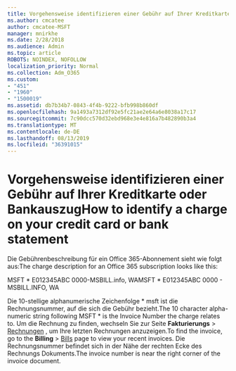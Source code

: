```yaml
---
title: Vorgehensweise identifizieren einer Gebühr auf Ihrer Kreditkarte oder Bankauszug
ms.author: cmcatee
author: cmcatee-MSFT
manager: mnirkhe
ms.date: 2/28/2018
ms.audience: Admin
ms.topic: article
ROBOTS: NOINDEX, NOFOLLOW
localization_priority: Normal
ms.collection: Adm_O365
ms.custom:
- "451"
- "1960"
- "1500019"
ms.assetid: db7b34b7-0843-4f4b-9222-bfb998b860df
ms.openlocfilehash: 9a1493a7312df92e5fc21ae2e64a6e8038a17c17
ms.sourcegitcommit: 7c90dcc570d32ebd968e3e4e816a7b482890b3a4
ms.translationtype: MT
ms.contentlocale: de-DE
ms.lasthandoff: 08/13/2019
ms.locfileid: "36391015"
---
```

# <a name="how-to-identify-a-charge-on-your-credit-card-or-bank-statement"></a><span data-ttu-id="f9e99-102">Vorgehensweise identifizieren einer Gebühr auf Ihrer Kreditkarte oder Bankauszug</span><span class="sxs-lookup"><span data-stu-id="f9e99-102">How to identify a charge on your credit card or bank statement</span></span>

<span data-ttu-id="f9e99-103">Die Gebührenbeschreibung für ein Office 365-Abonnement sieht wie folgt aus:</span><span class="sxs-lookup"><span data-stu-id="f9e99-103">The charge description for an Office 365 subscription looks like this:</span></span>
  
<span data-ttu-id="f9e99-104">MSFT \* E012345ABC 0000-MSBILL.info, WA</span><span class="sxs-lookup"><span data-stu-id="f9e99-104">MSFT \* E012345ABC 0000 - MSBILL.INFO, WA</span></span>
  
<span data-ttu-id="f9e99-105">Die 10-stellige alphanumerische Zeichenfolge \* msft ist die Rechnungsnummer, auf die sich die Gebühr bezieht.</span><span class="sxs-lookup"><span data-stu-id="f9e99-105">The 10 character alpha-numeric string following MSFT \* is the Invoice Number the charge relates to.</span></span> <span data-ttu-id="f9e99-106">Um die Rechnung zu finden, wechseln Sie zur Seite **Fakturierungs** \> [Rechnungen](https://go.microsoft.com/fwlink/p/?linkid=848039) , um Ihre letzten Rechnungen anzuzeigen.</span><span class="sxs-lookup"><span data-stu-id="f9e99-106">To find the invoice, go to the **Billing** \> [Bills](https://go.microsoft.com/fwlink/p/?linkid=848039) page to view your recent invoices.</span></span> <span data-ttu-id="f9e99-107">Die Rechnungsnummer befindet sich in der Nähe der rechten Ecke des Rechnungs Dokuments.</span><span class="sxs-lookup"><span data-stu-id="f9e99-107">The invoice number is near the right corner of the invoice document.</span></span>